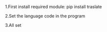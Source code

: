 #

1.First  install required module:
	pip install traslate

2.Set the language code in the program

3.All set
